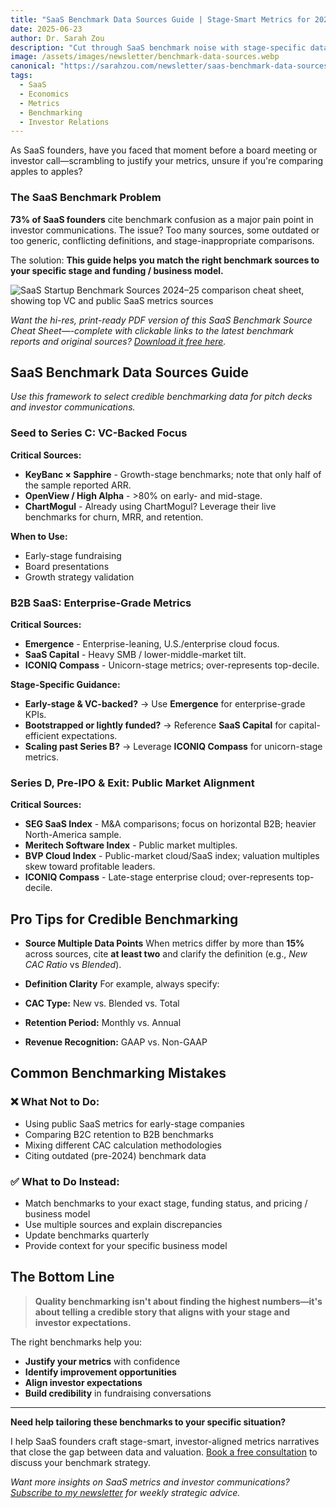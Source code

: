 ```yaml
---
title: "SaaS Benchmark Data Sources Guide | Stage-Smart Metrics for 2024-25"
date: 2025-06-23
author: Dr. Sarah Zou
description: "Cut through SaaS benchmark noise with stage-specific data sources. Learn which benchmark sources VCs trust for Seed to Pre-IPO, with actionable tips for investor presentations."
image: /assets/images/newsletter/benchmark-data-sources.webp
canonical: "https://sarahzou.com/newsletter/saas-benchmark-data-sources-guide"
tags:
  - SaaS
  - Economics
  - Metrics
  - Benchmarking
  - Investor Relations
---
```


As SaaS founders, have you faced that moment before a board meeting or investor call—scrambling to justify your metrics, unsure if you're comparing apples to apples?

### The SaaS Benchmark Problem

**73% of SaaS founders** cite benchmark confusion as a major pain point in investor communications. The issue? Too many sources, some outdated or too generic, conflicting definitions, and stage-inappropriate comparisons.

The solution: **This guide helps you match the right benchmark sources to your specific stage and funding / business model.**

![SaaS Startup Benchmark Sources 2024–25 comparison cheat sheet, showing top VC and public SaaS metrics sources](/assets/images/newsletter/SaaS_Benchmark_Data_Sources_June_2025.jpg)

*Want the hi-res, print-ready PDF version of this SaaS Benchmark Source Cheat Sheet—-complete with clickable links to the latest benchmark reports and original sources? [Download it free here](/downloads/saas-benchmark-source-navigator).*



## SaaS Benchmark Data Sources Guide

*Use this framework to select credible benchmarking data for pitch decks and investor communications.*

### **Seed to Series C: VC-Backed Focus**

**Critical Sources:**
- **KeyBanc × Sapphire** - Growth-stage benchmarks; note that only half of the sample reported ARR.
- **OpenView / High Alpha** - >80% on early- and mid-stage.
- **ChartMogul** - Already using ChartMogul? Leverage their live benchmarks for churn, MRR, and retention.

**When to Use:**
- Early-stage fundraising
- Board presentations
- Growth strategy validation

### **B2B SaaS: Enterprise-Grade Metrics**

**Critical Sources:**
- **Emergence** - Enterprise-leaning, U.S./enterprise cloud focus.
- **SaaS Capital** - Heavy SMB / lower-middle-market tilt.
- **ICONIQ Compass** - Unicorn-stage metrics; over-represents top-decile.

**Stage-Specific Guidance:**
- **Early-stage & VC-backed?** → Use **Emergence** for enterprise-grade KPIs.
- **Bootstrapped or lightly funded?** → Reference **SaaS Capital** for capital-efficient expectations.
- **Scaling past Series B?** → Leverage **ICONIQ Compass** for unicorn-stage metrics.

### **Series D, Pre-IPO & Exit: Public Market Alignment**

**Critical Sources:**
- **SEG SaaS Index** - M&A comparisons; focus on horizontal B2B; heavier North-America sample.
- **Meritech Software Index** - Public market multiples.
- **BVP Cloud Index** - Public-market cloud/SaaS index; valuation multiples skew toward profitable leaders.
- **ICONIQ Compass** - Late-stage enterprise cloud; over-represents top-decile.


## Pro Tips for Credible Benchmarking

- **Source Multiple Data Points**
When metrics differ by more than **15%** across sources, cite **at least two** and clarify the definition (e.g., *New CAC Ratio* vs *Blended*).

- **Definition Clarity**
For example, always specify:
- **CAC Type:** New vs. Blended vs. Total
- **Retention Period:** Monthly vs. Annual
- **Revenue Recognition:** GAAP vs. Non-GAAP


## Common Benchmarking Mistakes

### **❌ What Not to Do:**
- Using public SaaS metrics for early-stage companies
- Comparing B2C retention to B2B benchmarks
- Mixing different CAC calculation methodologies
- Citing outdated (pre-2024) benchmark data

### **✅ What to Do Instead:**
- Match benchmarks to your exact stage, funding status, and pricing / business model
- Use multiple sources and explain discrepancies
- Update benchmarks quarterly
- Provide context for your specific business model


## The Bottom Line

> **Quality benchmarking isn't about finding the highest numbers—it's about telling a credible story that aligns with your stage and investor expectations.**

The right benchmarks help you:
- **Justify your metrics** with confidence
- **Identify improvement opportunities**
- **Align investor expectations**
- **Build credibility** in fundraising conversations

---

**Need help tailoring these benchmarks to your specific situation?** 

I help SaaS founders craft stage-smart, investor-aligned metrics narratives that close the gap between data and valuation. [Book a free consultation](https://calendly.com/sarahz-saas-economist) to discuss your benchmark strategy.

*Want more insights on SaaS metrics and investor communications? [Subscribe to my newsletter](/newsletter) for weekly strategic advice.* 